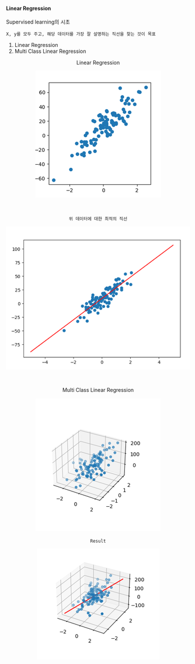 #### Linear Regression

Supervised learning의 시초

    X, y를 모두 주고, 해당 데이터를 가장 잘 설명하는 직선을 찾는 것이 목표


1. Linear Regression
2. Multi Class Linear Regression

<div align="center">

Linear Regression 

![img.png](img/img.png)

<br>

`위 데이터에 대한 최적의 직선`

![img_1.png](img/img_1.png)

<br>

Multi Class Linear Regression

![img_2.png](img/img_2.png)


`Result`

![img_3.png](img/img_3.png)

</div>